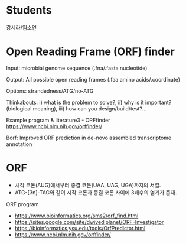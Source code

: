 # Students
강세라/임소연

# Open Reading Frame (ORF) finder

Input: microbial genome sequence (.fna/.fasta nucleotide)

Output: All possible open reading frames (.faa amino acids/.coordinate)

Options: strandedness/ATG/no-ATG

Thinkabouts: i) what is the problem to solve?, ii) why is it important? (biological meaning), iii) how can you design/build/test?...

Example program & literature3 - ORFfinder https://www.ncbi.nlm.nih.gov/orffinder/

Borf: Improved ORF prediction in de-novo assembled transcriptome annotation

# ORF

 - 시작 코돈(AUG)에서부터 종결 코돈(UAA, UAG, UGA)까지의 서열.
 - ATG-[3n]-TAG와 같이 시작 코돈과 종결 코돈 사이에 3배수의 염기가 존재.

ORF program
 
 - https://www.bioinformatics.org/sms2/orf_find.html
 - https://sites.google.com/site/dwivediplanet/ORF-Investigator
 - https://bioinformatics.ysu.edu/tools/OrfPredictor.html
 - https://www.ncbi.nlm.nih.gov/orffinder/
